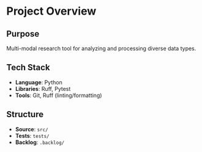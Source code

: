 # Project Overview

## Purpose
Multi-modal research tool for analyzing and processing diverse data types.

## Tech Stack
- **Language**: Python
- **Libraries**: Ruff, Pytest
- **Tools**: Git, Ruff (linting/formatting)

## Structure
- **Source**: `src/`
- **Tests**: `tests/`
- **Backlog**: `.backlog/`